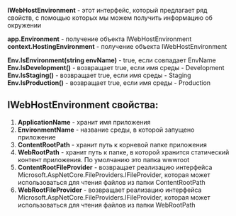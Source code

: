 **IWebHostEnvironment** - этот интерфейс, который предлагает ряд свойств, с помощью которых мы можем получить информацию об окружении

**app.Environment** - получение объекта IWebHostEnvironment **context.HostingEnvironment** - получение объекта IWebHostEnvironment

**Env.IsEnvironment(string envName)** - true, если совпадает EnvName
**Env.IsDevelopment()** - возвращает true, если имя среды - Development 
**Env.IsStaging()** - возвращает true, если имя среды - Staging 
**Env.IsProduction()** - возвращает true, если имя среды - Production

## IWebHostEnvironment свойства:

1. **ApplicationName** - хранит имя приложения
2. **EnvironmentName** - название среды, в которой запущено приложение
3. **ContentRootPath** - хранит путь к корневой папке приложения
4. **WebRootPath** - хранит путь к папке, в которой хранится статический контент приложения. По умолчанию это папка wwwroot
5. **ContentRootFileProvider** - возвращает реализацию интерфейса Microsoft.AspNetCore.FileProviders.IFileProvider, которая может использоваться для чтения файлов из папки ContentRootPath
6. **WebRootFileProvider** - возвращает реализацию интерфейса Microsoft.AspNetCore.FileProviders.IFileProvider, которая может использоваться для чтения файлов из папки WebRootPath